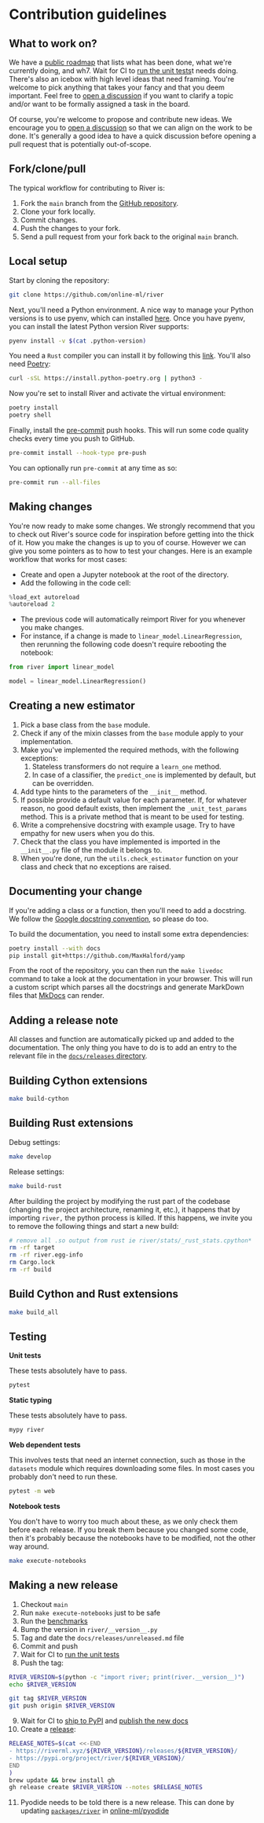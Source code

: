 # Contribution guidelines

## What to work on?

We have a [public roadmap](https://github.com/orgs/online-ml/projects/3) that lists what has been done, what we're currently doing, and wh7. Wait for CI to [run the unit tests](https://github.com/online-ml/river/actions/workflows/ci.yml)t needs doing. There's also an icebox with high level ideas that need framing. You're welcome to pick anything that takes your fancy and that you deem important. Feel free to [open a discussion](https://github.com/online-ml/river/discussions/new) if you want to clarify a topic and/or want to be formally assigned a task in the board.

Of course, you're welcome to propose and contribute new ideas. We encourage you to [open a discussion](https://github.com/online-ml/river/discussions/new) so that we can align on the work to be done. It's generally a good idea to have a quick discussion before opening a pull request that is potentially out-of-scope.

## Fork/clone/pull

The typical workflow for contributing to River is:

1. Fork the `main` branch from the [GitHub repository](https://github.com/online-ml/river/).
2. Clone your fork locally.
3. Commit changes.
4. Push the changes to your fork.
5. Send a pull request from your fork back to the original `main` branch.

## Local setup

Start by cloning the repository:

```sh
git clone https://github.com/online-ml/river
```

Next, you'll need a Python environment. A nice way to manage your Python versions is to use pyenv, which can installed [here](https://github.com/pyenv/pyenv-installer). Once you have pyenv, you can install the latest Python version River supports:

```sh
pyenv install -v $(cat .python-version)
```

You need a `Rust` compiler you can install it by following this [link](https://www.rust-lang.org/fr/tools/install). You'll also need [Poetry](https://python-poetry.org/):

```sh
curl -sSL https://install.python-poetry.org | python3 -
```

Now you're set to install River and activate the virtual environment:

```sh
poetry install
poetry shell
```

Finally, install the [pre-commit](https://pre-commit.com/) push hooks. This will run some code quality checks every time you push to GitHub.

```sh
pre-commit install --hook-type pre-push
```

You can optionally run `pre-commit` at any time as so:

```sh
pre-commit run --all-files
```

## Making changes

You're now ready to make some changes. We strongly recommend that you to check out River's source code for inspiration before getting into the thick of it. How you make the changes is up to you of course. However we can give you some pointers as to how to test your changes. Here is an example workflow that works for most cases:

- Create and open a Jupyter notebook at the root of the directory.
- Add the following in the code cell:

```py
%load_ext autoreload
%autoreload 2
```

- The previous code will automatically reimport River for you whenever you make changes.
- For instance, if a change is made to `linear_model.LinearRegression`, then rerunning the following code doesn't require rebooting the notebook:

```py
from river import linear_model

model = linear_model.LinearRegression()
```

## Creating a new estimator

1. Pick a base class from the `base` module.
2. Check if any of the mixin classes from the `base` module apply to your implementation.
3. Make you've implemented the required methods, with the following exceptions:
   1. Stateless transformers do not require a `learn_one` method.
   2. In case of a classifier, the `predict_one` is implemented by default, but can be overridden.
4. Add type hints to the parameters of the `__init__` method.
5. If possible provide a default value for each parameter. If, for whatever reason, no good default exists, then implement the `_unit_test_params` method. This is a private method that is meant to be used for testing.
6. Write a comprehensive docstring with example usage. Try to have empathy for new users when you do this.
7. Check that the class you have implemented is imported in the `__init__.py` file of the module it belongs to.
8. When you're done, run the `utils.check_estimator` function on your class and check that no exceptions are raised.

## Documenting your change

If you're adding a class or a function, then you'll need to add a docstring. We follow the [Google docstring convention](https://sphinxcontrib-napoleon.readthedocs.io/en/latest/example_google.html), so please do too.

To build the documentation, you need to install some extra dependencies:

```sh
poetry install --with docs
pip install git+https://github.com/MaxHalford/yamp
```

From the root of the repository, you can then run the `make livedoc` command to take a look at the documentation in your browser. This will run a custom script which parses all the docstrings and generate MarkDown files that [MkDocs](https://www.mkdocs.org/) can render.

## Adding a release note

All classes and function are automatically picked up and added to the documentation. The only thing you have to do is to add an entry to the relevant file in the [`docs/releases` directory](docs/releases).

## Building Cython extensions

```sh
make build-cython
```

## Building Rust extensions

Debug settings:

```sh
make develop
```

Release settings:

```sh
make build-rust
```

After building the project by modifying the rust part of the codebase (changing the project architecture, renaming it, etc.), it happens that by importing `river,` the python process is killed. If this happens, we invite you to remove the following things and start a new build:

```sh
# remove all .so output from rust ie river/stats/_rust_stats.cpython*
rm -rf target
rm -rf river.egg-info
rm Cargo.lock
rm -rf build
```

## Build Cython and Rust extensions

```sh
make build_all
```

## Testing

**Unit tests**

These tests absolutely have to pass.

```sh
pytest
```

**Static typing**

These tests absolutely have to pass.

```sh
mypy river
```

**Web dependent tests**

This involves tests that need an internet connection, such as those in the `datasets` module which requires downloading some files. In most cases you probably don't need to run these.

```sh
pytest -m web
```

**Notebook tests**

You don't have to worry too much about these, as we only check them before each release. If you break them because you changed some code, then it's probably because the notebooks have to be modified, not the other way around.

```sh
make execute-notebooks
```

## Making a new release

1. Checkout `main`
2. Run `make execute-notebooks` just to be safe
3. Run the [benchmarks](benchmarks)
4. Bump the version in `river/__version__.py`
5. Tag and date the `docs/releases/unreleased.md` file
6. Commit and push
7. Wait for CI to [run the unit tests](https://github.com/online-ml/river/actions/workflows/ci.yml)
8. Push the tag:

```sh
RIVER_VERSION=$(python -c "import river; print(river.__version__)")
echo $RIVER_VERSION
```

```sh
git tag $RIVER_VERSION
git push origin $RIVER_VERSION
```

9. Wait for CI to [ship to PyPI](https://github.com/online-ml/river/actions/workflows/pypi.yml) and [publish the new docs](https://github.com/online-ml/river/actions/workflows/release-docs.yml)
10. Create a [release](https://github.com/online-ml/river/releases):

```sh
RELEASE_NOTES=$(cat <<-END
- https://riverml.xyz/${RIVER_VERSION}/releases/${RIVER_VERSION}/
- https://pypi.org/project/river/${RIVER_VERSION}/
END
)
brew update && brew install gh
gh release create $RIVER_VERSION --notes $RELEASE_NOTES
```

11. Pyodide needs to be told there is a new release. This can done by updating [`packages/river`](https://github.com/online-ml/pyodide/tree/main/packages/river) in [online-ml/pyodide](https://github.com/online-ml/pyodide)

